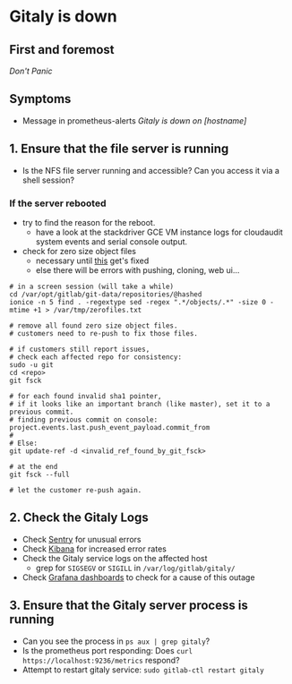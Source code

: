 # Gitaly is down

## First and foremost

*Don't Panic*

## Symptoms

* Message in prometheus-alerts _Gitaly is down on [hostname]_

## 1. Ensure that the file server is running

- Is the NFS file server running and accessible? Can you access it via a shell session?

### If the server rebooted
 - try to find the reason for the reboot.
   - have a look at the stackdriver GCE VM instance logs for cloudaudit system events and serial console output.
 - check for zero size object files
   - necessary until [this](https://gitlab.com/gitlab-com/gl-infra/infrastructure/issues/7851) get's fixed
   - else there will be errors with pushing, cloning, web ui...

```
# in a screen session (will take a while)
cd /var/opt/gitlab/git-data/repositories/@hashed
ionice -n 5 find . -regextype sed -regex ".*/objects/.*" -size 0 -mtime +1 > /var/tmp/zerofiles.txt

# remove all found zero size object files.
# customers need to re-push to fix those files.

# if customers still report issues,
# check each affected repo for consistency:
sudo -u git
cd <repo>
git fsck

# for each found invalid sha1 pointer,
# if it looks like an important branch (like master), set it to a previous commit.
# finding previous commit on console: project.events.last.push_event_payload.commit_from
#
# Else:
git update-ref -d <invalid_ref_found_by_git_fsck>

# at the end
git fsck --full

# let the customer re-push again.
```


## 2. Check the Gitaly Logs

- Check [Sentry](https://sentry.gitlab.net/gitlab/gitaly-production/) for unusual errors
- Check [Kibana](https://log.gitlab.net/goto/4f0bd7f08b264e7de970bb0cc9530f9d) for increased error rates
- Check the Gitaly service logs on the affected host
  - grep for `SIGSEGV` or `SIGILL` in `/var/log/gitlab/gitaly/`
- Check [Grafana dashboards](https://dashboards.gitlab.net/dashboard/db/gitaly-nfs-metrics-per-host?orgId=1) to check for a cause of this outage

## 3. Ensure that the Gitaly server process is running

- Can you see the process in `ps aux | grep gitaly`?
- Is the prometheus port responding: Does `curl https://localhost:9236/metrics` respond?
- Attempt to restart gitaly service: `sudo gitlab-ctl restart gitaly`
